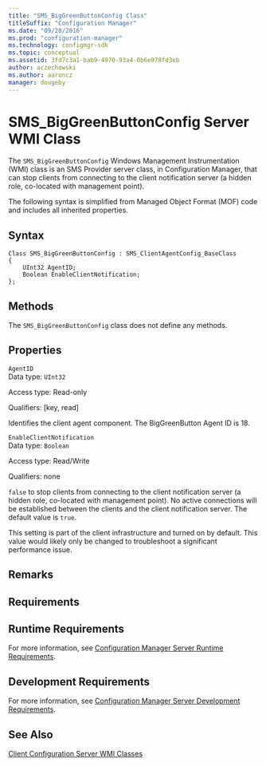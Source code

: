 ```yaml
---
title: "SMS_BigGreenButtonConfig Class"
titleSuffix: "Configuration Manager"
ms.date: "09/20/2016"
ms.prod: "configuration-manager"
ms.technology: configmgr-sdk
ms.topic: conceptual
ms.assetid: 3fd7c3a1-bab9-4970-93a4-0b6e978fd3eb
author: aczechowski
ms.author: aaroncz
manager: dougeby
---
```

# SMS_BigGreenButtonConfig Server WMI Class
The `SMS_BigGreenButtonConfig` Windows Management Instrumentation (WMI) class is an SMS Provider server class, in Configuration Manager, that can stop clients from connecting to the client notification server (a hidden role, co-located with management point).  

 The following syntax is simplified from Managed Object Format (MOF) code and includes all inherited properties.  

## Syntax  

```  
Class SMS_BigGreenButtonConfig : SMS_ClientAgentConfig_BaseClass  
{  
    UInt32 AgentID;  
    Boolean EnableClientNotification;  
};  
```  

## Methods  
 The `SMS_BigGreenButtonConfig` class does not define any methods.  

## Properties  
 `AgentID`  
 Data type: `UInt32`  

 Access type: Read-only  

 Qualifiers: [key, read]  

 Identifies the client agent component. The BigGreenButton Agent ID is 18.  

 `EnableClientNotification`  
 Data type: `Boolean`  

 Access type: Read/Write  

 Qualifiers: none  

 `false` to stop clients from connecting to the client notification server (a hidden role, co-located with management point). No active connections will be established between the clients and the client notification server. The default value is `true`.  

 This setting is part of the client infrastructure and turned on by default. This value would likely only be changed to troubleshoot a significant performance issue.  

## Remarks  

## Requirements  

## Runtime Requirements  
 For more information, see [Configuration Manager Server Runtime Requirements](../../../../../develop/core/reqs/server-runtime-requirements.md).  

## Development Requirements  
 For more information, see [Configuration Manager Server Development Requirements](../../../../../develop/core/reqs/server-development-requirements.md).  

## See Also  
 [Client Configuration Server WMI Classes](../../../../../develop/reference/core/clients/config/client-configuration-server-wmi-classes.md)
